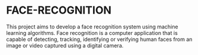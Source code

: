 # FACE-RECOGNITION
This project aims to develop a face recognition system using machine learning algorithms. Face recognition is a computer application that is capable of detecting, tracking, identifying or verifying human faces from an image or video captured using a digital camera.
